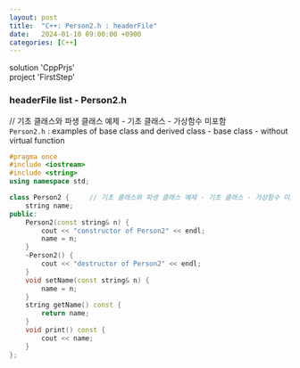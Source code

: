 ```yaml
---
layout: post
title:  "C++: Person2.h : headerFile"
date:   2024-01-10 09:00:00 +0900
categories: [C++]
---
```


solution 'CppPrjs'   
project 'FirstStep'   
   
### headerFile list - Person2.h   
   
// 기초 클래스와 파생 클래스 예제 - 기초 클래스 - 가상함수 미포함   
`Person2.h` : examples of base class and derived class - base class - without virtual function   
   
```cpp
#pragma once
#include <iostream>
#include <string>
using namespace std;

class Person2 {		// 기초 클래스와 파생 클래스 예제 - 기초 클래스 - 가상함수 미포함
	string name;
public:
	Person2(const string& n) {
		cout << "constructor of Person2" << endl;
		name = n;
	}
	~Person2() {
		cout << "destructor of Person2" << endl;
	}
	void setName(const string& n) {
		name = n;
	}
	string getName() const {
		return name;
	}
	void print() const {
		cout << name;
	}
};
```
